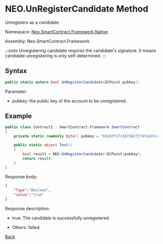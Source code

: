 # NEO.UnRegisterCandidate Method

Unregisters as a candidate.

Namespace: [Neo.SmartContract.Framework.Native](../../native.md)

Assembly: Neo.SmartContract.Framework

:::note
 Unregistering candidate requires the candidate's signature. It means candidate unregistering is only self-determined. 
:::

## Syntax

```c#
public static extern bool UnRegisterCandidate(ECPoint pubkey);
```

Parameter:

- pubkey: the public key of the account to be unregistered.

## Example

```c#
public class Contract1 : SmartContract.Framework.SmartContract
{
    private static readonly byte[] pubkey = "02e8ff17c567d62f274fe247cc884a2a6cd3b8fd0d779a8c5856289a560accacb4".HexToBytes();

    public static object Test()
    {
        bool result = NEO.UnRegisterCandidate((ECPoint)pubkey);
        return result;
    }
}
```

Response body:

```json
{
	"Type":"Boolean",
	"value":"true"
}
```

Response description:

- true: The candidate is successfully unregistered.

- Others: failed.

[Back](../Neo.md)
